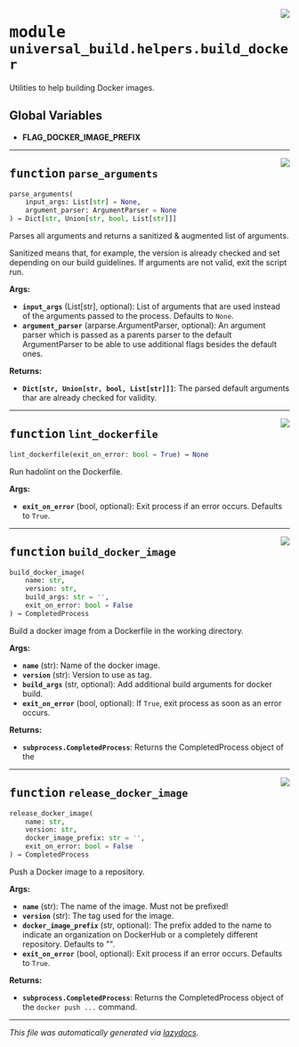 <!-- markdownlint-disable -->

<a href="https://github.com/ml-tooling/universal-build/blob/main/src/universal_build/helpers/build_docker.py#L0"><img align="right" style="float:right;" src="https://img.shields.io/badge/-source-cccccc?style=flat-square"></a>

# <kbd>module</kbd> `universal_build.helpers.build_docker`
Utilities to help building Docker images. 

**Global Variables**
---------------
- **FLAG_DOCKER_IMAGE_PREFIX**

---

<a href="https://github.com/ml-tooling/universal-build/blob/main/src/universal_build/helpers/build_docker.py#L13"><img align="right" style="float:right;" src="https://img.shields.io/badge/-source-cccccc?style=flat-square"></a>

## <kbd>function</kbd> `parse_arguments`

```python
parse_arguments(
    input_args: List[str] = None,
    argument_parser: ArgumentParser = None
) → Dict[str, Union[str, bool, List[str]]]
```

Parses all arguments and returns a sanitized & augmented list of arguments. 

Sanitized means that, for example, the version is already checked and set depending on our build guidelines. If arguments are not valid, exit the script run. 



**Args:**
 
 - <b>`input_args`</b> (List[str], optional):  List of arguments that are used instead of the arguments passed to the process. Defaults to `None`. 
 - <b>`argument_parser`</b> (arparse.ArgumentParser, optional):  An argument parser which is passed as a parents parser to the default ArgumentParser to be able to use additional flags besides the default ones. 



**Returns:**
 
 - <b>`Dict[str, Union[str, bool, List[str]]]`</b>:  The parsed default arguments thar are already checked for validity. 


---

<a href="https://github.com/ml-tooling/universal-build/blob/main/src/universal_build/helpers/build_docker.py#L43"><img align="right" style="float:right;" src="https://img.shields.io/badge/-source-cccccc?style=flat-square"></a>

## <kbd>function</kbd> `lint_dockerfile`

```python
lint_dockerfile(exit_on_error: bool = True) → None
```

Run hadolint on the Dockerfile. 



**Args:**
 
 - <b>`exit_on_error`</b> (bool, optional):  Exit process if an error occurs. Defaults to `True`. 


---

<a href="https://github.com/ml-tooling/universal-build/blob/main/src/universal_build/helpers/build_docker.py#L60"><img align="right" style="float:right;" src="https://img.shields.io/badge/-source-cccccc?style=flat-square"></a>

## <kbd>function</kbd> `build_docker_image`

```python
build_docker_image(
    name: str,
    version: str,
    build_args: str = '',
    exit_on_error: bool = False
) → CompletedProcess
```

Build a docker image from a Dockerfile in the working directory. 



**Args:**
 
 - <b>`name`</b> (str):  Name of the docker image. 
 - <b>`version`</b> (str):  Version to use as tag. 
 - <b>`build_args`</b> (str, optional):  Add additional build arguments for docker build. 
 - <b>`exit_on_error`</b> (bool, optional):  If `True`, exit process as soon as an error occurs. 



**Returns:**
 
 - <b>`subprocess.CompletedProcess`</b>:  Returns the CompletedProcess object of the 


---

<a href="https://github.com/ml-tooling/universal-build/blob/main/src/universal_build/helpers/build_docker.py#L95"><img align="right" style="float:right;" src="https://img.shields.io/badge/-source-cccccc?style=flat-square"></a>

## <kbd>function</kbd> `release_docker_image`

```python
release_docker_image(
    name: str,
    version: str,
    docker_image_prefix: str = '',
    exit_on_error: bool = False
) → CompletedProcess
```

Push a Docker image to a repository. 



**Args:**
 
 - <b>`name`</b> (str):  The name of the image. Must not be prefixed! 
 - <b>`version`</b> (str):  The tag used for the image. 
 - <b>`docker_image_prefix`</b> (str, optional):  The prefix added to the name to indicate an organization on DockerHub or a completely different repository. Defaults to "". 
 - <b>`exit_on_error`</b> (bool, optional):  Exit process if an error occurs. Defaults to `True`. 



**Returns:**
 
 - <b>`subprocess.CompletedProcess`</b>:  Returns the CompletedProcess object of the `docker push ...` command. 




---

_This file was automatically generated via [lazydocs](https://github.com/ml-tooling/lazydocs)._
